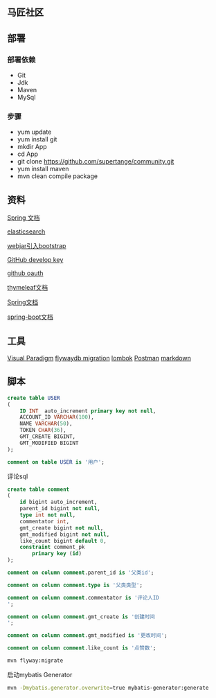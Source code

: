 ## 马匠社区

## 部署
### 部署依赖
- Git
- Jdk
- Maven
- MySql
### 步骤
- yum update
- yum install git
- mkdir App
- cd App
- git clone https://github.com/supertange/community.git
- yum install maven
- mvn clean compile package

## 资料 
[Spring 文档](https://spring.io/guides)

[elasticsearch](http://elasticsearch.cn/explore)

[webjar引入bootstrap](https://www.baeldung.com/maven-webjars)

[GitHub develop key](https://github.com/supertange/community/settings/keys)

[github oauth](https://developer.github.com/apps/building-oauth-apps/creating-an-oauth-app/)

[thymeleaf文档](https://www.thymeleaf.org/doc/tutorials/3.0/usingthymeleaf.html#a-multi-language-welcome)

[Spring文档](https://docs.spring.io/spring/docs/5.2.2.RELEASE/spring-framework-reference/web.html)

[spring-boot文档](https://docs.spring.io/spring-boot/docs/current-SNAPSHOT/reference/htmlsingle/)
## 工具
[Visual Paradigm](https://www.visual-paradigm.com)
[flywaydb migration](https://flywaydb.org)
[lombok](https://projectlombok.org)
[Postman]()
[markdown](https://pandao.github.io/editor.md/index.html)
## 脚本
```sql
create table USER
(
    ID INT  auto_increment primary key not null,
    ACCOUNT_ID VARCHAR(100),
    NAME VARCHAR(50),
    TOKEN CHAR(36),
    GMT_CREATE BIGINT,
    GMT_MODIFIED BIGINT
);

comment on table USER is '用户';
```
评论sql
```sql
create table comment
(
	id bigint auto_increment,
	parent_id bigint not null,
	type int not null,
	commentator int,
	gmt_create bigint not null,
	gmt_modified bigint not null,
	like_count bigint default 0,
	constraint comment_pk
		primary key (id)
);

comment on column comment.parent_id is '父类id';

comment on column comment.type is '父类类型';

comment on column comment.commentator is '评论人ID
';

comment on column comment.gmt_create is '创建时间
';

comment on column comment.gmt_modified is '更改时间';

comment on column comment.like_count is '点赞数';


```

```bash
mvn flyway:migrate
```
启动mybatis Generator
```bash
mvn -Dmybatis.generator.overwrite=true mybatis-generator:generate
```
